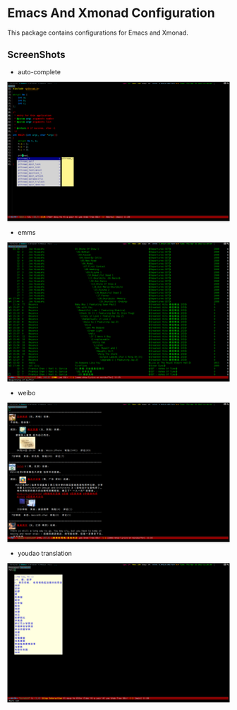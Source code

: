 # Emacs And Xmonad Configuration

This package contains configurations for Emacs and Xmonad.

## ScreenShots

+ auto-complete

![Emacs autocomplete](./ScreenShot/Emacs-autocomplete.png)

+ emms

![Emacs emms](./ScreenShot/Emacs-emms.png)

+ weibo

![Emacs weibo](./ScreenShot/Emacs-weibo.png)

+ youdao translation

![Emacs youdao translation](./ScreenShot/Emacs-youdao.png)
